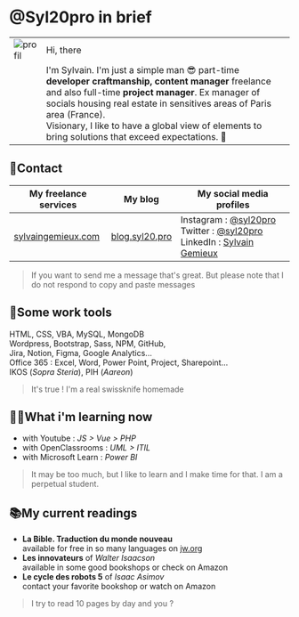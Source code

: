 # @Syl20pro in brief

|                                                                      |                                                                                                                                                                                                                                                                                                                                              |
| -------------------------------------------------------------------- | -------------------------------------------------------------------------------------------------------------------------------------------------------------------------------------------------------------------------------------------------------------------------------------------------------------------------------------------- |
| ![profil](https://avatars.githubusercontent.com/u/44305327?s=60&v=4) | Hi, there                                                                                                                                                                                                                                                                                                                                    |
|                                                                      | I'm Sylvain. I'm just a simple man 😎 part-time **developer craftmanship, content manager** freelance and also full-time **project manager**. Ex manager of socials housing real estate in sensitives areas of Paris area (France). <br> Visionary, I like to have a global view of elements to bring solutions that exceed expectations. 🚀 |

## 📱Contact

| My freelance services                            |                 My blog                  | My social media profiles                                                                                                                                                                    |
| ------------------------------------------------ | :--------------------------------------: | ------------------------------------------------------------------------------------------------------------------------------------------------------------------------------------------- |
| [sylvaingemieux.com](https://sylvaingemieux.com) | [blog.syl20.pro](https://blog.syl20.pro) | Instagram : [@syl20pro](https://www.instagram.com/syl20pro/) Twitter : [@syl20pro](https://twitter.com/syl20pro) LinkedIn : [Sylvain Gemieux](https://www.linkedin.com/in/sylvain-gemieux/) |

> If you want to send me a message that's great. But please note that I do not respond to copy and paste messages

## 🧰Some work tools

HTML, CSS, VBA, MySQL, MongoDB  
Wordpress, Bootstrap, Sass, NPM, GitHub,  
Jira, Notion, Figma, Google Analytics...  
Office 365 : Excel, Word, Power Point, Project, Sharepoint...  
IKOS (_Sopra Steria_), PIH (_Aareon_)

> It's true ! I'm a real swissknife homemade

## 👨‍🎓What i'm learning now

- with Youtube : _JS > Vue > PHP_
- with OpenClassrooms : _UML > ITIL_
- with Microsoft Learn : _Power BI_

> It may be too much, but I like to learn and I make time for that. I am a perpetual student.

## 📚My current readings

- **La Bible. Traduction du monde nouveau**  
  available for free in so many languages on [jw.org](https://jw.org)
- **Les innovateurs** of _Walter Isaacson_  
  available in some good bookshops or check on Amazon
- **Le cycle des robots 5** of _Isaac Asimov_  
  contact your favorite bookshop or watch on Amazon

> I try to read 10 pages by day and you ?
